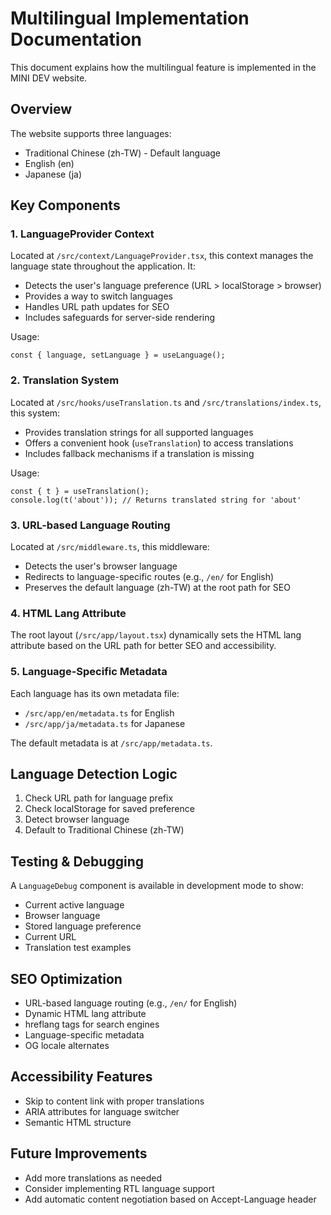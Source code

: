 # Multilingual Implementation Documentation

This document explains how the multilingual feature is implemented in the MINI DEV website.

## Overview

The website supports three languages:

- Traditional Chinese (zh-TW) - Default language
- English (en)
- Japanese (ja)

## Key Components

### 1. LanguageProvider Context

Located at `/src/context/LanguageProvider.tsx`, this context manages the language state throughout the application. It:

- Detects the user's language preference (URL > localStorage > browser)
- Provides a way to switch languages
- Handles URL path updates for SEO
- Includes safeguards for server-side rendering

Usage:

```tsx
const { language, setLanguage } = useLanguage();
```

### 2. Translation System

Located at `/src/hooks/useTranslation.ts` and `/src/translations/index.ts`, this system:

- Provides translation strings for all supported languages
- Offers a convenient hook (`useTranslation`) to access translations
- Includes fallback mechanisms if a translation is missing

Usage:

```tsx
const { t } = useTranslation();
console.log(t('about')); // Returns translated string for 'about'
```

### 3. URL-based Language Routing

Located at `/src/middleware.ts`, this middleware:

- Detects the user's browser language
- Redirects to language-specific routes (e.g., `/en/` for English)
- Preserves the default language (zh-TW) at the root path for SEO

### 4. HTML Lang Attribute

The root layout (`/src/app/layout.tsx`) dynamically sets the HTML lang attribute based on the URL path for better SEO and accessibility.

### 5. Language-Specific Metadata

Each language has its own metadata file:

- `/src/app/en/metadata.ts` for English
- `/src/app/ja/metadata.ts` for Japanese

The default metadata is at `/src/app/metadata.ts`.

## Language Detection Logic

1. Check URL path for language prefix
2. Check localStorage for saved preference
3. Detect browser language
4. Default to Traditional Chinese (zh-TW)

## Testing & Debugging

A `LanguageDebug` component is available in development mode to show:

- Current active language
- Browser language
- Stored language preference
- Current URL
- Translation test examples

## SEO Optimization

- URL-based language routing (e.g., `/en/` for English)
- Dynamic HTML lang attribute
- hreflang tags for search engines
- Language-specific metadata
- OG locale alternates

## Accessibility Features

- Skip to content link with proper translations
- ARIA attributes for language switcher
- Semantic HTML structure

## Future Improvements

- Add more translations as needed
- Consider implementing RTL language support
- Add automatic content negotiation based on Accept-Language header
